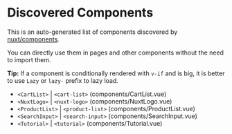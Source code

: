 # Discovered Components

This is an auto-generated list of components discovered by [nuxt/components](https://github.com/nuxt/components).

You can directly use them in pages and other components without the need to import them.

**Tip:** If a component is conditionally rendered with `v-if` and is big, it is better to use `Lazy` or `lazy-` prefix to lazy load.

- `<CartList>` | `<cart-list>` (components/CartList.vue)
- `<NuxtLogo>` | `<nuxt-logo>` (components/NuxtLogo.vue)
- `<ProductList>` | `<product-list>` (components/ProductList.vue)
- `<SearchInput>` | `<search-input>` (components/SearchInput.vue)
- `<Tutorial>` | `<tutorial>` (components/Tutorial.vue)
